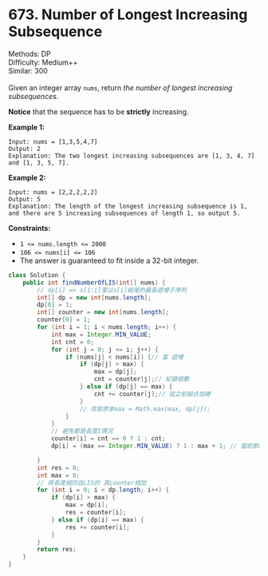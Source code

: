 # 673. Number of Longest Increasing Subsequence  

  Methods: DP </br> Difficulty: Medium++ </br> Similar: 300 </br> </br>Given an integer array `nums`, return *the number of longest increasing subsequences.*

**Notice** that the sequence has to be **strictly** increasing.

**Example 1:**

```plain text
Input: nums = [1,3,5,4,7]
Output: 2
Explanation: The two longest increasing subsequences are [1, 3, 4, 7] and [1, 3, 5, 7].
```

**Example 2:**

```plain text
Input: nums = [2,2,2,2,2]
Output: 5
Explanation: The length of the longest increasing subsequence is 1, and there are 5 increasing subsequences of length 1, so output 5.
```

**Constraints:**

- `1 <= nums.length <= 2000`
- `106 <= nums[i] <= 106`
- The answer is guaranteed to fit inside a 32-bit integer.
```java
class Solution {
    public int findNumberOfLIS(int[] nums) {
        // dp[i] => s[1:i]里以s[i]結尾的最長遞增子序列
        int[] dp = new int[nums.length];
        dp[0] = 1;
        int[] counter = new int[nums.length];
        counter[0] = 1;
        for (int i = 1; i < nums.length; i++) {
            int max = Integer.MIN_VALUE;
            int cnt = 0;
            for (int j = 0; j <= i; j++) {
                if (nums[j] < nums[i]) {// 當 遞增
                    if (dp[j] > max) {
                        max = dp[j];
                        cnt = counter[j];// 紀錄個數
                    } else if (dp[j] == max) {
                        cnt += counter[j];// 從之前組合加總
                    }
                    // 改寫原本max = Math.max(max, dp[j]);
                }
            }
            // 避免都是長度1情況
            counter[i] = cnt == 0 ? 1 : cnt;
            dp[i] = (max == Integer.MIN_VALUE) ? 1 : max + 1; // 當前節點為上一段最長節點+1

        }
        int res = 0;
        int max = 0;
        // 將長度相同且LIS的 其counter相加
        for (int i = 0; i < dp.length; i++) {
            if (dp[i] > max) {
                max = dp[i];
                res = counter[i];
            } else if (dp[i] == max) {
                res += counter[i];
            }
        }
        return res;
    }
}
```

